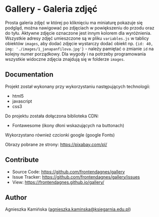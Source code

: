 # Gallery - Galeria zdjęć

Prosta galeria zdjęć w której po kliknięciu ma miniaturę pokazuje się podgląd, można nawigować po zdjęciach w powiększeniu do przodu oraz do tyłu. Aktywne zdjęcie oznaczone jest innym kolorem dla wyróżnienia. Wszystkie adresy zdjęć umieszczone są w pliku `variables.js` w tablicy obiektów `images`,
aby dodać zdjęcie wystarczy dodać obiekt np. `{id: 40, img: './images/1_janapanfilova.jpg'}` - należy pamiętać o zmianie `id` na kolejny numer porządkowy. Dla wygody i na potrzeby programowania wszystkie widoczne zdjęcia znajdują się w folderze `images`.

## Documentation
Projekt został wykonany przy wykorzystaniu następujących technologii:
* html5
* javascript
* css3 

Do projektu została dołączona biblioteka CDN:
* Fontawesome (ikony dłoni wskazujących na buttonach)

Wykorzystano również czcionki google (google Fonts)

Obrazy pobrane ze strony: https://pixabay.com/pl/

## Contribute

* Source Code: https://github.com/frontendagnes/gallery
* Issue Tracker: https://github.com/frontendagnes/gallery/issues
* View: https://frontendagnes.github.io/gallery/

## Author
Agnieszka Kamińska (agnieszka.kaminska@ksiegarnia.edu.pl)